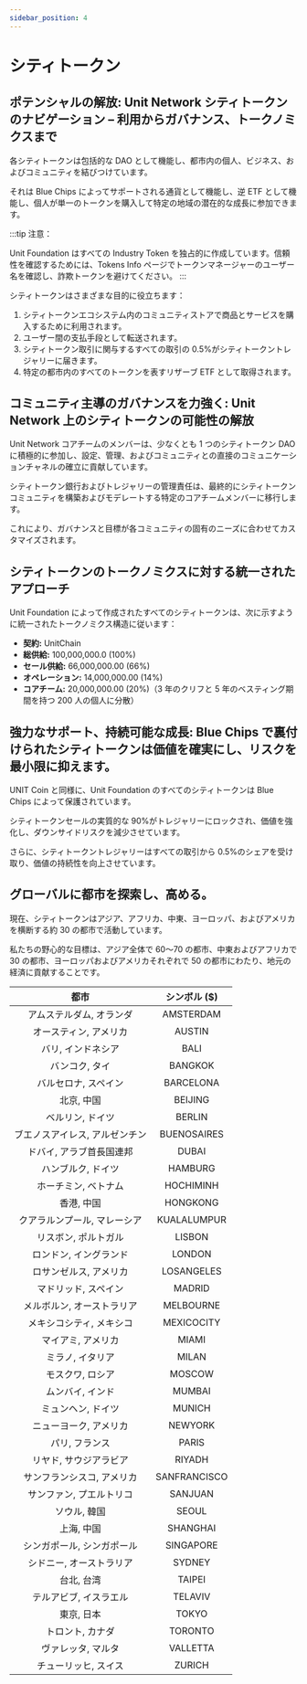 ```yaml
---
sidebar_position: 4
---
```


# シティトークン

## ポテンシャルの解放: Unit Network シティトークンのナビゲーション – 利用からガバナンス、トークノミクスまで

各シティトークンは包括的な DAO として機能し、都市内の個人、ビジネス、およびコミュニティを結びつけています。

それは Blue Chips によってサポートされる通貨として機能し、逆 ETF として機能し、個人が単一のトークンを購入して特定の地域の潜在的な成長に参加できます。

:::tip 注意：

Unit Foundation はすべての Industry Token を独占的に作成しています。信頼性を確認するためには、Tokens Info ページでトークンマネージャーのユーザー名を確認し、詐欺トークンを避けてください。
:::

シティトークンはさまざまな目的に役立ちます：

1. シティトークンエコシステム内のコミュニティストアで商品とサービスを購入するために利用されます。
2. ユーザー間の支払手段として転送されます。
3. シティトークン取引に関与するすべての取引の 0.5%がシティトークントレジャリーに届きます。
4. 特定の都市内のすべてのトークンを表すリザーブ ETF として取得されます。

## コミュニティ主導のガバナンスを力強く: Unit Network 上のシティトークンの可能性の解放

Unit Network コアチームのメンバーは、少なくとも 1 つのシティトークン DAO に積極的に参加し、設定、管理、およびコミュニティとの直接のコミュニケーションチャネルの確立に貢献しています。

シティトークン銀行およびトレジャリーの管理責任は、最終的にシティトークンコミュニティを構築およびモデレートする特定のコアチームメンバーに移行します。

これにより、ガバナンスと目標が各コミュニティの固有のニーズに合わせてカスタマイズされます。

## シティトークンのトークノミクスに対する統一されたアプローチ

Unit Foundation によって作成されたすべてのシティトークンは、次に示すように統一されたトークノミクス構造に従います：

- **契約:** UnitChain
- **総供給:** 100,000,000.0 (100%)
- **セール供給:** 66,000,000.00 (66%)
- **オペレーション:** 14,000,000.00 (14%)
- **コアチーム:** 20,000,000.00 (20%)（3 年のクリフと 5 年のベスティング期間を持つ 200 人の個人に分散）

## 強力なサポート、持続可能な成長: Blue Chips で裏付けられたシティトークンは価値を確実にし、リスクを最小限に抑えます。

UNIT Coin と同様に、Unit Foundation のすべてのシティトークンは Blue Chips によって保護されています。

シティトークンセールの実質的な 90%がトレジャリーにロックされ、価値を強化し、ダウンサイドリスクを減少させています。

さらに、シティトークントレジャリーはすべての取引から 0.5%のシェアを受け取り、価値の持続性を向上させています。

## グローバルに都市を探索し、高める。

現在、シティトークンはアジア、アフリカ、中東、ヨーロッパ、およびアメリカを横断する約 30 の都市で活動しています。

私たちの野心的な目標は、アジア全体で 60〜70 の都市、中東およびアフリカで 30 の都市、ヨーロッパおよびアメリカそれぞれで 50 の都市にわたり、地元の経済に貢献することです。

|              都市              | シンボル ($) |
| :----------------------------: | :----------: |
|    アムステルダム, オランダ    |  AMSTERDAM   |
|     オースティン, アメリカ     |    AUSTIN    |
|       バリ, インドネシア       |     BALI     |
|         バンコク, タイ         |   BANGKOK    |
|      バルセロナ, スペイン      |  BARCELONA   |
|           北京, 中国           |   BEIJING    |
|        ベルリン, ドイツ        |    BERLIN    |
| ブエノスアイレス, アルゼンチン | BUENOSAIRES  |
|    ドバイ, アラブ首長国連邦    |    DUBAI     |
|       ハンブルク, ドイツ       |   HAMBURG    |
|      ホーチミン, ベトナム      |  HOCHIMINH   |
|           香港, 中国           |   HONGKONG   |
|  クアラルンプール, マレーシア  | KUALALUMPUR  |
|      リスボン, ポルトガル      |    LISBON    |
|     ロンドン, イングランド     |    LONDON    |
|     ロサンゼルス, アメリカ     |  LOSANGELES  |
|      マドリッド, スペイン      |    MADRID    |
|   メルボルン, オーストラリア   |  MELBOURNE   |
|    メキシコシティ, メキシコ    |  MEXICOCITY  |
|       マイアミ, アメリカ       |    MIAMI     |
|        ミラノ, イタリア        |    MILAN     |
|        モスクワ, ロシア        |    MOSCOW    |
|        ムンバイ, インド        |    MUMBAI    |
|       ミュンヘン, ドイツ       |    MUNICH    |
|     ニューヨーク, アメリカ     |   NEWYORK    |
|         パリ, フランス         |    PARIS     |
|     リヤド, サウジアラビア     |    RIYADH    |
|   サンフランシスコ, アメリカ   | SANFRANCISCO |
|    サンファン, プエルトリコ    |   SANJUAN    |
|          ソウル, 韓国          |    SEOUL     |
|           上海, 中国           |   SHANGHAI   |
|   シンガポール, シンガポール   |  SINGAPORE   |
|    シドニー, オーストラリア    |    SYDNEY    |
|           台北, 台湾           |    TAIPEI    |
|     テルアビブ, イスラエル     |   TELAVIV    |
|           東京, 日本           |    TOKYO     |
|        トロント, カナダ        |   TORONTO    |
|       ヴァレッタ, マルタ       |   VALLETTA   |
|      チューリッヒ, スイス      |    ZURICH    |
